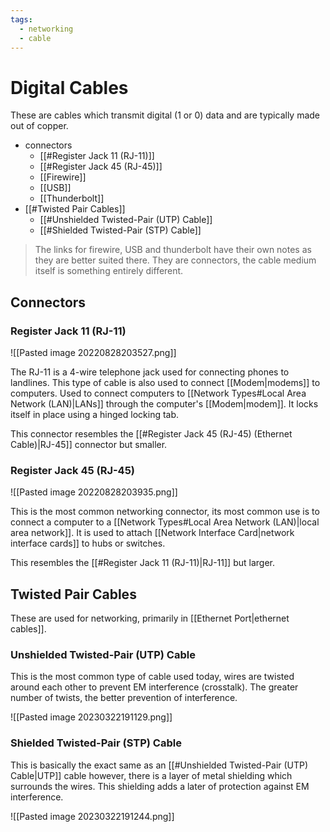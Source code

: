 ```yaml
---
tags:
  - networking
  - cable
---
```

# Digital Cables

These are cables which transmit digital (1 or 0) data and are typically made out of copper.

- connectors
	- [[#Register Jack 11 (RJ-11)]]
	- [[#Register Jack 45 (RJ-45)]]
	- [[Firewire]]
	- [[USB]]
	- [[Thunderbolt]]
- [[#Twisted Pair Cables]]
	- [[#Unshielded Twisted-Pair (UTP) Cable]]
	- [[#Shielded Twisted-Pair (STP) Cable]]

>The links for firewire, USB and thunderbolt have their own notes as they are better suited there. They are connectors, the cable medium itself is something entirely different.

## Connectors

### Register Jack 11 (RJ-11)

![[Pasted image 20220828203527.png]]

The RJ-11 is a 4-wire telephone jack used for connecting phones to landlines. This type of cable is also used to connect [[Modem|modems]] to computers. Used to connect computers to [[Network Types#Local Area Network (LAN)|LANs]] through the computer's [[Modem|modem]]. It locks itself in place using a hinged locking tab.

This connector resembles the [[#Register Jack 45 (RJ-45) (Ethernet Cable)|RJ-45]] connector but smaller.

### Register Jack 45 (RJ-45)

![[Pasted image 20220828203935.png]]

This is the most common networking connector, its most common use is to connect a computer to a [[Network Types#Local Area Network (LAN)|local area network]]. It is used to attach [[Network Interface Card|network interface cards]] to hubs or switches.

This resembles the [[#Register Jack 11 (RJ-11)|RJ-11]] but larger.

## Twisted Pair Cables

These are used for networking, primarily in [[Ethernet Port|ethernet cables]].

### Unshielded Twisted-Pair (UTP) Cable

This is the most common type of cable used today, wires are twisted around each other to prevent EM interference (crosstalk). The greater number of twists, the better prevention of interference.

![[Pasted image 20230322191129.png]]

### Shielded Twisted-Pair (STP) Cable

This is basically the exact same as an [[#Unshielded Twisted-Pair (UTP) Cable|UTP]] cable however, there is a layer of metal shielding which surrounds the wires. This shielding adds a later of protection against EM interference.

![[Pasted image 20230322191244.png]]
